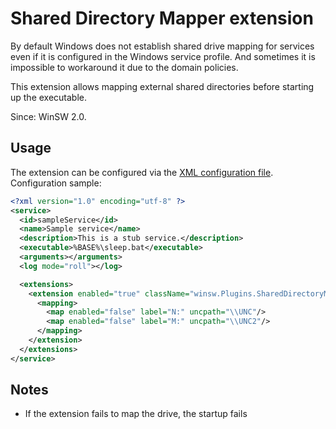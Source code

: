 # Shared Directory Mapper extension

By default Windows does not establish shared drive mapping for services even if it is configured in the Windows service profile.
And sometimes it is impossible to workaround it due to the domain policies.

This extension allows mapping external shared directories before starting up the executable.

Since: WinSW 2.0.

## Usage

The extension can be configured via the [XML configuration file](../xmlConfigFile.md). 
Configuration sample:

```xml
<?xml version="1.0" encoding="utf-8" ?>
<service>
  <id>sampleService</id>
  <name>Sample service</name>
  <description>This is a stub service.</description>
  <executable>%BASE%\sleep.bat</executable>
  <arguments></arguments>
  <log mode="roll"></log>

  <extensions>
    <extension enabled="true" className="winsw.Plugins.SharedDirectoryMapper.SharedDirectoryMapper" id="mapNetworDirs">
      <mapping>
        <map enabled="false" label="N:" uncpath="\\UNC"/>
        <map enabled="false" label="M:" uncpath="\\UNC2"/>
      </mapping>
    </extension>
  </extensions>
</service>
```

## Notes

* If the extension fails to map the drive, the startup fails
